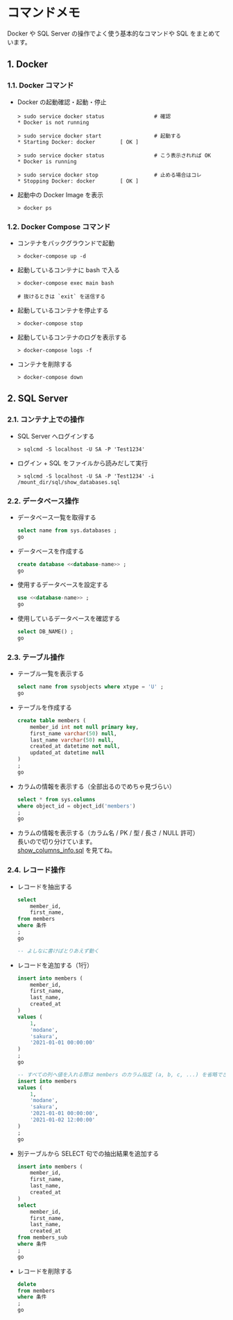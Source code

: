 <!-- omit in toc -->
# コマンドメモ

Docker や SQL Server の操作でよく使う基本的なコマンドや SQL をまとめています。

## 1. Docker

### 1.1. Docker コマンド

- Docker の起動確認・起動・停止

    ```shell
    > sudo service docker status                # 確認
    * Docker is not running

    > sudo service docker start                 # 起動する
    * Starting Docker: docker        [ OK ]

    > sudo service docker status                # こう表示されれば OK
    * Docker is running

    > sudo service docker stop                  # 止める場合はコレ
    * Stopping Docker: docker        [ OK ]
    ```

- 起動中の Docker Image を表示

    ```shell
    > docker ps
    ```

### 1.2. Docker Compose コマンド

- コンテナをバックグラウンドで起動

    ```shell
    > docker-compose up -d
    ```

- 起動しているコンテナに bash で入る

    ```shell
    > docker-compose exec main bash

    # 抜けるときは `exit` を送信する
    ```

- 起動しているコンテナを停止する

    ```shell
    > docker-compose stop
    ```

- 起動しているコンテナのログを表示する

    ```shell
    > docker-compose logs -f
    ```

- コンテナを削除する

    ```shell
    > docker-compose down
    ```

## 2. SQL Server

### 2.1. コンテナ上での操作

- SQL Server へログインする

    ```shell
    > sqlcmd -S localhost -U SA -P 'Test1234'
    ```

- ログイン + SQL をファイルから読みだして実行

    ```shell
    > sqlcmd -S localhost -U SA -P 'Test1234' -i /mount_dir/sql/show_databases.sql
    ```

### 2.2. データベース操作

- データベース一覧を取得する

    ```sql
    select name from sys.databases ;
    go
    ```

- データベースを作成する

    ```sql
    create database <<database-name>> ;
    go
    ```

- 使用するデータベースを設定する

    ```sql
    use <<database-name>> ;
    go
    ```

- 使用しているデータベースを確認する

    ```sql
    select DB_NAME() ;
    go
    ```

### 2.3. テーブル操作

- テーブル一覧を表示する

    ```sql
    select name from sysobjects where xtype = 'U' ;
    go
    ```

- テーブルを作成する

    ```sql
    create table members (
        member_id int not null primary key,
        first_name varchar(50) null,
        last_name varchar(50) null,
        created_at datetime not null,
        updated_at datetime null
    )
    ;
    go
    ```

- カラムの情報を表示する（全部出るのでめちゃ見づらい）

    ```sql
    select * from sys.columns
    where object_id = object_id('members')
    ;
    go
    ```

- カラムの情報を表示する（カラム名 / PK / 型 / 長さ / NULL 許可）  
長いので切り分けています。  
[show_columns_info.sql](mount_dir/sql/show_columns_info.sql) を見てね。

### 2.4. レコード操作

- レコードを抽出する

    ```sql
    select
        member_id,
        first_name,
    from members
    where 条件
    ;
    go

    -- よしなに書けばとりあえず動く
    ```

- レコードを追加する（1行）

    ```sql
    insert into members (
        member_id,
        first_name,
        last_name,
        created_at
    )
    values (
        1,
        'modane',
        'sakura',
        '2021-01-01 00:00:00'
    )
    ;
    go

    -- すべての列へ値を入れる際は members のカラム指定 (a, b, c, ...) を省略できる
    insert into members
    values (
        1,
        'modane',
        'sakura',
        '2021-01-01 00:00:00',
        '2021-01-02 12:00:00'
    )
    ;
    go

    ```

- 別テーブルから SELECT 句での抽出結果を追加する

    ```sql
    insert into members (
        member_id,
        first_name,
        last_name,
        created_at
    )
    select
        member_id,
        first_name,
        last_name,
        created_at
    from members_sub
    where 条件
    ;
    go
    ```

- レコードを削除する

    ```sql
    delete
    from members
    where 条件
    ;
    go
    ```
